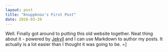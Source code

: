 ```yaml
---
layout: post
title: "Knuppknou's First Post"
date: 2016-03-29
---
```


Well. Finally got around to putting this old website together. Neat thing about it - 
powered by [Jekyll](http://jekyllrb.com) and I can use Markdown to author my posts.
It actually is a lot easier than I thought it was going to be. =]

